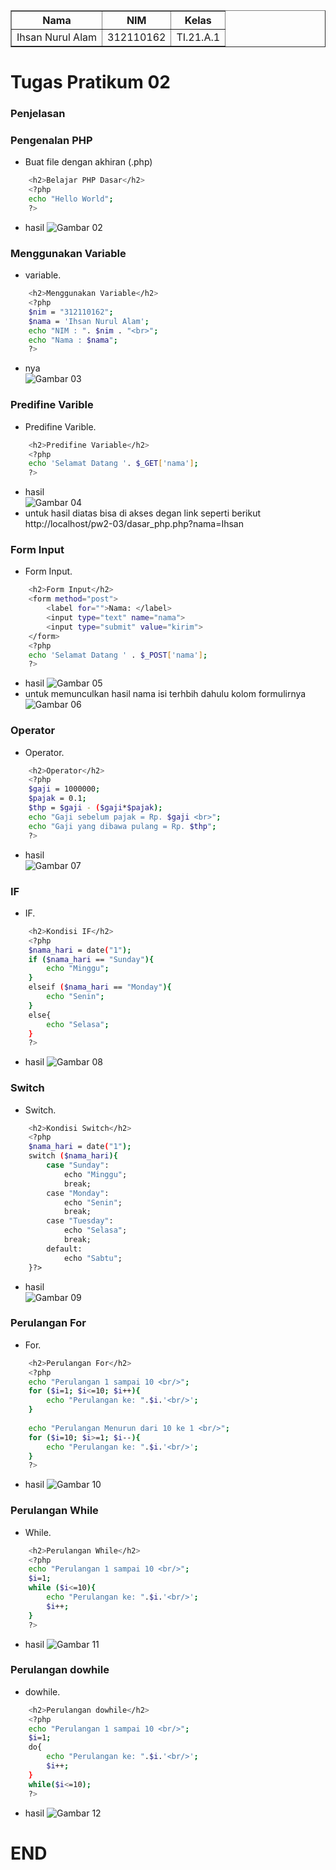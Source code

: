 <body>
    <table border="1">
        <tr>
            <th> Nama</th>
            <th>NIM</th>
            <th>Kelas</th>
        </tr>
        <tr>
            <td>Ihsan Nurul Alam</td>
            <td>312110162</td>
            <td>TI.21.A.1</td>
        </tr>
    </table>
</body>

# Tugas Pratikum 02
### Penjelasan

### Pengenalan PHP
- Buat file dengan akhiran (.php)<p>
```bash
    <h2>Belajar PHP Dasar</h2>
    <?php
    echo "Hello World";
    ?>
```

- hasil 
 ![Gambar 02](Image/hello.png)

### Menggunakan Variable
- variable.
```bash
    <h2>Menggunakan Variable</h2>
    <?php
    $nim = "312110162";
    $nama = 'Ihsan Nurul Alam';
    echo "NIM : ". $nim . "<br>";
    echo "Nama : $nama";
    ?>
```
- nya  
![Gambar 03](Image/variable.png)

### Predifine Varible
-  Predifine Varible. 
```bash
    <h2>Predifine Variable</h2>
    <?php
    echo 'Selamat Datang '. $_GET['nama'];
    ?>
```
- hasil  
![Gambar 04](Image/predifine.png)
- untuk hasil diatas bisa di akses degan link seperti berikut http://localhost/pw2-03/dasar_php.php?nama=Ihsan

### Form Input
-  Form Input.
```bash
    <h2>Form Input</h2>
    <form method="post">
        <label for="">Nama: </label>
        <input type="text" name="nama">
        <input type="submit" value="kirim">
    </form>
    <?php
    echo 'Selamat Datang ' . $_POST['nama'];
    ?>
```
- hasil 
![Gambar 05](Image/inputberhasil.png)
- untuk memunculkan hasil nama isi terhbih dahulu kolom formulirnya
![Gambar 06](Image/inputerror.png)

### Operator
- Operator. 
```bash
    <h2>Operator</h2>
    <?php
    $gaji = 1000000;
    $pajak = 0.1;
    $thp = $gaji - ($gaji*$pajak);
    echo "Gaji sebelum pajak = Rp. $gaji <br>";
    echo "Gaji yang dibawa pulang = Rp. $thp";
    ?>
```
- hasil  
![Gambar 07](Image/operator.png)

### IF
-  IF. 
```bash
    <h2>Kondisi IF</h2>
    <?php
    $nama_hari = date("1");
    if ($nama_hari == "Sunday"){
        echo "Minggu";
    }
    elseif ($nama_hari == "Monday"){
        echo "Senin";
    }
    else{
        echo "Selasa";
    }
    ?>
```
-  hasil 
![Gambar 08](Image/if.png)

### Switch
-  Switch. 
```bash
    <h2>Kondisi Switch</h2>
    <?php
    $nama_hari = date("1");
    switch ($nama_hari){
        case "Sunday":
            echo "Minggu";
            break;
        case "Monday":
            echo "Senin";
            break;
        case "Tuesday":
            echo "Selasa";
            break;
        default:
            echo "Sabtu";
    }?>
```
-  hasil  
![Gambar 09](Image/switch.png)

### Perulangan For
- For. 
```bash
    <h2>Perulangan For</h2>
    <?php
    echo "Perulangan 1 sampai 10 <br/>";
    for ($i=1; $i<=10; $i++){
        echo "Perulangan ke: ".$i.'<br/>';
    }
    
    echo "Perulangan Menurun dari 10 ke 1 <br/>";
    for ($i=10; $i>=1; $i--){
        echo "Perulangan ke: ".$i.'<br/>';
    }
    ?>
```
- hasil 
![Gambar 10](Image/for.png)

### Perulangan While
- While. 
```bash
    <h2>Perulangan While</h2>
    <?php
    echo "Perulangan 1 sampai 10 <br/>";
    $i=1;
    while ($i<=10){
        echo "Perulangan ke: ".$i.'<br/>';
        $i++;
    }
    ?>
```
- hasil 
![Gambar 11](Image/while.png)

### Perulangan dowhile
-  dowhile. 
```bash
    <h2>Perulangan dowhile</h2>
    <?php
    echo "Perulangan 1 sampai 10 <br/>";
    $i=1;
    do{
        echo "Perulangan ke: ".$i.'<br/>';
        $i++;
    }
    while($i<=10);
    ?>
```
- hasil 
![Gambar 12](Image/dowhile.png)


# END
